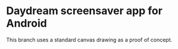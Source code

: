 # Daydream screensaver app for Android
This branch uses a standard canvas drawing as a proof of concept.
